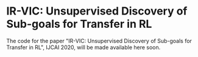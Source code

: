 # IR-VIC: Unsupervised Discovery of Sub-goals for Transfer in RL

The code for the paper "IR-VIC: Unsupervised Discovery of Sub-goals for Transfer in RL", IJCAI 2020, will be made available here soon.
